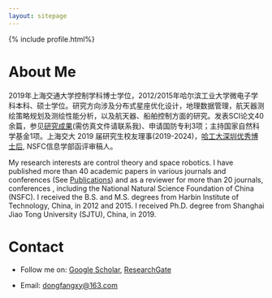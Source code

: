 ```yaml
---
layout: sitepage
---
```


[comment]: # (Insert my picture)
{% include profile.html%}

[comment]: # (Insert my resume below)

# About Me

2019年上海交通大学控制学科博士学位，2012/2015年哈尔滨工业大学微电子学科本科、硕士学位。研究方向涉及分布式星座优化设计，地理数据管理，航天器测绘策略规划及测绘性能分析，以及航天器、船舶控制方面的研究。发表SCI论文40余篇，参见[研究成果](https://dongfangxy.github.io/publications/)(需仿真文件请联系我)、申请国防专利3项；主持国家自然科学基金1项。上海交大 2019 届研究生校友理事(2019-2024)，[哈工大深圳优秀博士后](http://www.hitsz.edu.cn/article/view/id-118575.html), NSFC信息学部函评审稿人。

<!--
复制了师傅的主页，我还在修改中....[[My CV in PDF]]({{site.url}}/YuJiangCV.pdf) 
-->

My research interests are control theory and space robotics. I have published more than 40 academic papers in various journals and conferences (See [Publications](https://dongfangxy.github.io/publications/))  and as a reviewer for more than 20 journals, conferences , including the National Natural Science Foundation of China (NSFC). I received the B.S. and M.S. degrees  from Harbin Institute of Technology, China, in 2012 and 2015. I received Ph.D. degree from Shanghai Jiao Tong University (SJTU), China, in 2019. 

<!--
Recently, I work closely with [Dr. Jin Wu (吴荩)](https://zarathustr.github.io/) from the Hong Kong University of Science and Technology (HKUST), Hong Kong, China.
-->

# Contact
* Follow me on:
[Google Scholar](https://scholar.google.com/citations?user=oHzlz50AAAAJ&hl),
[ResearchGate](https://www.researchgate.net/profile/Chengxi_Zhang5)

* Email: <a href="mailto:dongfangxy@163.com"><span style="line-height:2;">dongfangxy@163.com</span>


<!--
# Experiences
* New Position, <a href="https://dongfangxy.github.io/">New Affiliation</a>, Location, 2021-
* Post-doc Position,  <a href="https://dongfangxy.github.io/">Harbin Institute of Technology</a>, School of Electronics and Information, Shenzhen, Dec 2019 - 2021.
-->

<!--
# Education
* Ph.D., Control Science and Engineering, <a href="https://dongfangxy.github.io/">Shanghai Jiao Tong University</a>, Shanghai, Mar. 2015 - Dec. 2019. 
* M.S.,  Microelectronics and Solid State Electronics, <a href="https://dongfangxy.github.io/">Harbin Institute of Technology</a>, Shenzhen, Sep. 2012 - Jan. 2015. 
* B.S.,  Electronics Science and Technology, <a href="https://dongfangxy.github.io/">Harbin Institute of Technology</a>, Weihai, Sep. 2008 - Jun. 2012.
-->

<!--
# Other information
* Service: 
国家自然科学基金信息学部函评专家 (Correspondence Review Expert of the National Natural Science Foundation of China, from 2020), Reviewer for more than 20 journals and conferences.
* Awards：
上海交大 2019 届研究生校友班级理事(2019-2024)，哈工大深圳优秀博士后(2021)。
-->

